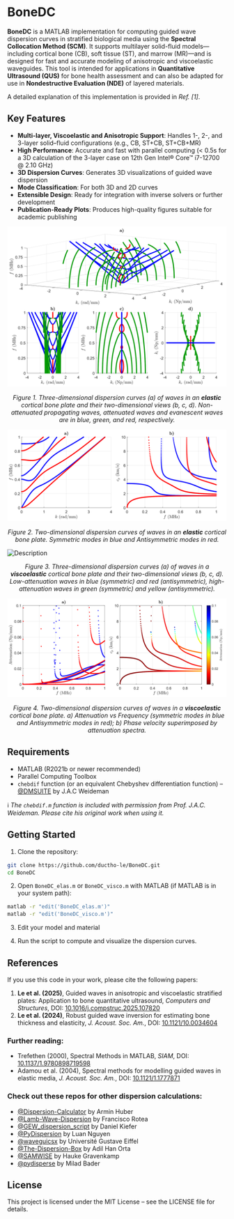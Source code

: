 # BoneDC

**BoneDC** is a MATLAB implementation for computing guided wave dispersion curves in stratified biological media using the **Spectral Collocation Method (SCM)**. It supports multilayer solid-fluid models—including cortical bone (CB), soft tissue (ST), and marrow (MR)—and is designed for fast and accurate modeling of anisotropic and viscoelastic waveguides. This tool is intended for applications in **Quantitative Ultrasound (QUS)** for bone health assessment and can also be adapted for use in **Nondestructive Evaluation (NDE)** of layered materials.

A detailed explanation of this implementation is provided in *Ref. [1]*.

## Key Features

- **Multi-layer, Viscoelastic and Anisotropic Support**: Handles 1-, 2-, and 3-layer solid–fluid configurations (e.g., CB, ST+CB, ST+CB+MR)
- **High Performance**: Accurate and fast with parallel computing (< 0.5s for a 3D calculation of the 3-layer case on 12th Gen Intel® Core™ i7-12700 @ 2.10 GHz)
- **3D Dispersion Curves**: Generates 3D visualizations of guided wave dispersion
- **Mode Classification**: For both 3D and 2D curves
- **Extensible Design**: Ready for integration with inverse solvers or further development
- **Publication-Ready Plots**: Produces high-quality figures suitable for academic publishing


![Description](Figures/3D_dispersion_elas.svg)  
<div align="center">
<em>Figure 1. Three-dimensional dispersion curves (a) of waves in an <strong>elastic</strong> cortical bone plate and
their two-dimensional views (b, c, d). Non-attenuated propagating waves, attenuated waves and
evanescent waves are in blue, green, and red, respectively.</em>
</div>

![Description](Figures/2D_dispersion_elas.svg)  
<div align="center">
<em>Figure 2. Two-dimensional dispersion curves of waves in an <strong>elastic</strong> cortical bone plate. Symmetric modes in blue and Antisymmetric modes in red.</em>
</div>

![Description](Figures/3D_dispersion_visco.svg)  
<div align="center">
<em>Figure 3. Three-dimensional dispersion curves (a) of waves in a <strong>viscoelastic</strong> cortical bone plate and
their two-dimensional views (b, c, d). Low-attenuation waves in blue (symmetric) and red (antisymmetric), high-
attenuation waves in green (symmetric) and yellow (antisymmetric).</em>
</div>

![Description](Figures/2D_dispersion_visco.svg)  
<div align="center">
<em>Figure 4. Two-dimensional dispersion curves of waves in a <strong>viscoelastic</strong> cortical bone plate. a) Attenuation vs Frequency (symmetric modes in blue and Antisymmetric modes in red); b) Phase velocity superimposed by attenuation spectra.</em>
</div>

## Requirements

- MATLAB (R2021b or newer recommended)  
- Parallel Computing Toolbox  
- `chebdif` function (or an equivalent Chebyshev differentiation function) – [@DMSUITE](https://www.mathworks.com/matlabcentral/fileexchange/29-dmsuite) by J.A.C Weideman

ℹ️ *The `chebdif.m` function is included with permission from Prof. J.A.C. Weideman. Please cite his original work when using it.*

## Getting Started

1. Clone the repository:  
```bash
git clone https://github.com/ductho-le/BoneDC.git
cd BoneDC
```

2. Open `BoneDC_elas.m` or `BoneDC_visco.m` with MATLAB (if MATLAB is in your system path):
```bash
matlab -r "edit('BoneDC_elas.m')"
matlab -r "edit('BoneDC_visco.m')"
```

3. Edit your model and material

4. Run the script to compute and visualize the dispersion curves.

## References

If you use this code in your work, please cite the following papers:

1. **Le et al. (2025)**, Guided waves in anisotropic and viscoelastic stratified plates: Application to bone quantitative ultrasound, _Computers and Structures_, DOI: [10.1016/j.compstruc.2025.107820](https://doi.org/10.1016/j.compstruc.2025.107820)
2. **Le et al. (2024)**, Robust guided wave inversion for estimating bone thickness and elasticity, _J. Acoust. Soc. Am._, DOI: [10.1121/10.0034604](https://doi.org/10.1121/10.0034604)

### Further reading:

- Trefethen (2000), Spectral Methods in MATLAB, _SIAM_, DOI: [10.1137/1.9780898719598](https://doi.org/10.1137/1.9780898719598)  
- Adamou et al. (2004), Spectral methods for modelling guided waves in elastic media, _J. Acoust. Soc. Am._, DOI: [10.1121/1.1777871](https://doi.org/10.1121/1.1777871)

### Check out these repos for other dispersion calculations:
- [@Dispersion-Calculator](https://github.com/ArminHuber/Dispersion-Calculator) by Armin Huber  
- [@Lamb-Wave-Dispersion](https://github.com/franciscorotea/Lamb-Wave-Dispersion) by Francisco Rotea  
- [@GEW_dispersion_script](https://github.com/dakiefer/GEW_dispersion_script) by Daniel Kiefer  
- [@PyDispersion](https://github.com/luan-th-nguyen/PyDispersion) by Luan Nguyen  
- [@waveguicsx](https://github.com/Universite-Gustave-Eiffel/waveguicsx) by Université Gustave Eiffel  
- [@The-Dispersion-Box](https://github.com/adilorta/The-Dispersion-Box) by Adil Han Orta  
- [@SAMWISE](https://github.com/haukegravenkamp/SAMWISE) by Hauke Gravenkamp  
- [@pydisperse](https://github.com/nmbader/pydisperse) by Milad Bader

## License

This project is licensed under the MIT License – see the LICENSE file for details.

